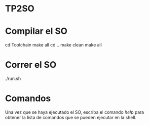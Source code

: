 # TP2SO

# Compilar el SO
cd Toolchain
make all
cd ..
make clean
make all

# Correr el SO
./run.sh

# Comandos
Una vez que se haya ejecutado el SO, escriba el comando *help* para obtener la lista de comandos que se pueden ejecutar en la shell. 
